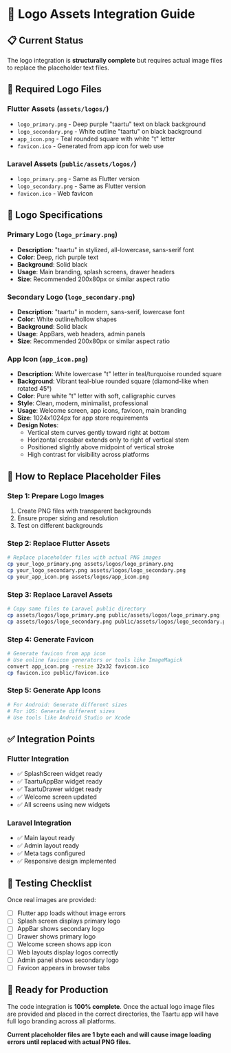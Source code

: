 # 🎨 Logo Assets Integration Guide

## 📋 **Current Status**

The logo integration is **structurally complete** but requires actual image files to replace the placeholder text files.

## 📁 **Required Logo Files**

### **Flutter Assets** (`assets/logos/`)
- `logo_primary.png` - Deep purple "taartu" text on black background
- `logo_secondary.png` - White outline "taartu" on black background  
- `app_icon.png` - Teal rounded square with white "t" letter
- `favicon.ico` - Generated from app icon for web use

### **Laravel Assets** (`public/assets/logos/`)
- `logo_primary.png` - Same as Flutter version
- `logo_secondary.png` - Same as Flutter version
- `favicon.ico` - Web favicon

## 🎯 **Logo Specifications**

### **Primary Logo (`logo_primary.png`)**
- **Description**: "taartu" in stylized, all-lowercase, sans-serif font
- **Color**: Deep, rich purple text
- **Background**: Solid black
- **Usage**: Main branding, splash screens, drawer headers
- **Size**: Recommended 200x80px or similar aspect ratio

### **Secondary Logo (`logo_secondary.png`)**
- **Description**: "taartu" in modern, sans-serif, lowercase font
- **Color**: White outline/hollow shapes
- **Background**: Solid black
- **Usage**: AppBars, web headers, admin panels
- **Size**: Recommended 200x80px or similar aspect ratio

### **App Icon (`app_icon.png`)**
- **Description**: White lowercase "t" letter in teal/turquoise rounded square
- **Background**: Vibrant teal-blue rounded square (diamond-like when rotated 45°)
- **Color**: Pure white "t" letter with soft, calligraphic curves
- **Style**: Clean, modern, minimalist, professional
- **Usage**: Welcome screen, app icons, favicon, main branding
- **Size**: 1024x1024px for app store requirements
- **Design Notes**: 
  - Vertical stem curves gently toward right at bottom
  - Horizontal crossbar extends only to right of vertical stem
  - Positioned slightly above midpoint of vertical stroke
  - High contrast for visibility across platforms

## 🔧 **How to Replace Placeholder Files**

### **Step 1: Prepare Logo Images**
1. Create PNG files with transparent backgrounds
2. Ensure proper sizing and resolution
3. Test on different backgrounds

### **Step 2: Replace Flutter Assets**
```bash
# Replace placeholder files with actual PNG images
cp your_logo_primary.png assets/logos/logo_primary.png
cp your_logo_secondary.png assets/logos/logo_secondary.png
cp your_app_icon.png assets/logos/app_icon.png
```

### **Step 3: Replace Laravel Assets**
```bash
# Copy same files to Laravel public directory
cp assets/logos/logo_primary.png public/assets/logos/logo_primary.png
cp assets/logos/logo_secondary.png public/assets/logos/logo_secondary.png
```

### **Step 4: Generate Favicon**
```bash
# Generate favicon from app icon
# Use online favicon generators or tools like ImageMagick
convert app_icon.png -resize 32x32 favicon.ico
cp favicon.ico public/favicon.ico
```

### **Step 5: Generate App Icons**
```bash
# For Android: Generate different sizes
# For iOS: Generate different sizes
# Use tools like Android Studio or Xcode
```

## ✅ **Integration Points**

### **Flutter Integration**
- ✅ SplashScreen widget ready
- ✅ TaartuAppBar widget ready  
- ✅ TaartuDrawer widget ready
- ✅ Welcome screen updated
- ✅ All screens using new widgets

### **Laravel Integration**
- ✅ Main layout ready
- ✅ Admin layout ready
- ✅ Meta tags configured
- ✅ Responsive design implemented

## 🧪 **Testing Checklist**

Once real images are provided:

- [ ] Flutter app loads without image errors
- [ ] Splash screen displays primary logo
- [ ] AppBar shows secondary logo
- [ ] Drawer shows primary logo
- [ ] Welcome screen shows app icon
- [ ] Web layouts display logos correctly
- [ ] Admin panel shows secondary logo
- [ ] Favicon appears in browser tabs

## 🚀 **Ready for Production**

The code integration is **100% complete**. Once the actual logo image files are provided and placed in the correct directories, the Taartu app will have full logo branding across all platforms.

**Current placeholder files are 1 byte each and will cause image loading errors until replaced with actual PNG files.** 